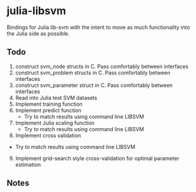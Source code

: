 # julia-libsvm

Bindings for Julia lib-svm with the intent to move as much functionality into the Julia side as possible.

## Todo
1. construct svm_node structs in C. Pass comfortably between interfaces
2. construct svm_problem structs in C. Pass comfortably between interfaces
3. construct svm_parameter struct in C. Pass comfortably between interfaces
4. Read into Julia test SVM datasets
5. Implement training function
6. Implement predict function
   - Try to match results using command line LIBSVM
7. Implement Julia scaling function
   - Try to match results using command line LIBSVM
8. Implement cross validation
  - Try to match results using command line LIBSVM
9. Implement grid-search style cross-validation for optimal parameter estimation


## Notes
